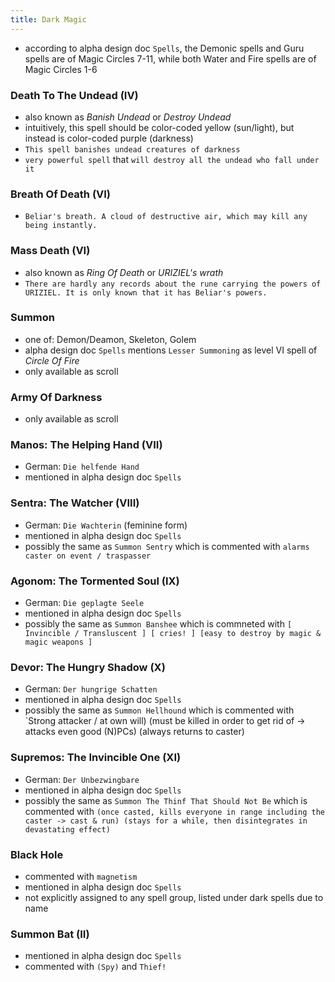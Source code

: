 ```yaml
---
title: Dark Magic
---
```


- according to alpha design doc `Spells`, the Demonic spells and Guru spells are of Magic Circles 7-11, while both Water and Fire spells are of Magic Circles 1-6

### Death To The Undead (IV)
- also known as _Banish Undead_ or _Destroy Undead_
- intuitively, this spell should be color-coded yellow (sun/light), but instead is color-coded purple (darkness)
- `This spell banishes undead creatures of darkness`
- `very powerful spell` that `will destroy all the undead who fall under it`

### Breath Of Death (VI)
- `Beliar's breath. A cloud of destructive air, which may kill any being instantly.`

### Mass Death (VI)
- also known as _Ring Of Death_ or _URIZIEL's wrath_
- `There are hardly any records about the rune carrying the powers of URIZIEL. It is only known that it has Beliar's powers.`

### Summon 
- one of: Demon/Deamon, Skeleton, Golem
- alpha design doc `Spells` mentions `Lesser Summoning` as level VI spell of _Circle Of Fire_
- only available as scroll

### Army Of Darkness
- only available as scroll

### Manos: The Helping Hand (VII)
- German: `Die helfende Hand`
- mentioned in alpha design doc `Spells`

### Sentra: The Watcher (VIII)
- German: `Die Wachterin` (feminine form)
- mentioned in alpha design doc `Spells`
- possibly the same as `Summon Sentry` which is commented with `alarms caster on event / traspasser`

### Agonom: The Tormented Soul (IX)
- German: `Die geplagte Seele`
- mentioned in alpha design doc `Spells`
- possibly the same as `Summon Banshee` which is commneted with `[ Invincible / Transluscent ] [ cries! ] [easy to destroy by magic & magic weapons ]`

### Devor: The Hungry Shadow (X)
- German: `Der hungrige Schatten`
- mentioned in alpha design doc `Spells`
- possibly the same as `Summon Hellhound` which is commented with `Strong attacker / at own will) (must be killed in order to get rid of -> attacks even good (N)PCs) (always returns to caster)

### Supremos: The Invincible One (XI)
- German: `Der Unbezwingbare`
- mentioned in alpha design doc `Spells`
- possibly the same as `Summon The Thinf That Should Not Be` which is commented with `(once casted, kills everyone in range including the caster -> cast & run) (stays for a while, then disintegrates in devastating effect)`

### Black Hole
- commented with `magnetism`
- mentioned in alpha design doc `Spells`
- not explicitly assigned to any spell group, listed under dark spells due to name

### Summon Bat (II)
- mentioned in alpha design doc `Spells`
- commented with `(Spy)` and `Thief!`

  
